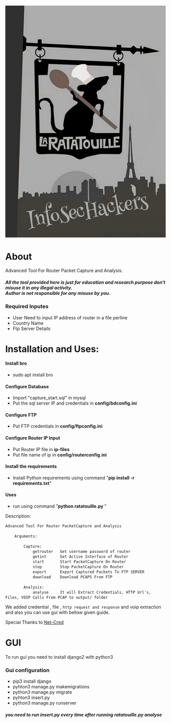 ![](/images/ratatouille.jpg)
# About

Advanced Tool For Router Packet Capture and Analysis.

<h5> All the tool provided here is just for education and research purpose don't misuse it in any illegal activity.<br>Author is not responsible for any misuse by you.</h5>

<h3> Required Inputes </h3>
<ul>
	<li>User Need to input IP address of router in a file perline </li>
	<li>Country Name </li>
	<li>Ftp Server Details</li>
</ul>

# Installation and Uses:

<h4> Install bro </h4>
<ul>
	<li>sudo apt install bro</li>
</ul>

<h4> Configure Database </h4>
<ul>
	<li>Import "capture_start.sql" in mysql</li>
	<li>Put the sql server IP and credentials in <b>config/bdconfig.ini</b></li>
</ul>
<h4> Configure FTP </h4>
<ul>
	<li>Put FTP credentials in <b>config/ftpconfig.ini</b> </li>
</ul>
<h4> Configure Router IP Input </h4>
<ul>
	<li>Put Router IP file in <b>ip-files</b> </li>
	<li>Put file name of ip in <b>config/routerconfig.ini</b> </li>
</ul>
<h4> Install the requirements </h4>
<ul>
	<li>Install Python requirements using command "<b>pip install -r requirements.txt</b>" </b> </li>
</ul>

<h4>Uses</h4>
<ul>
	<li>run using command "<b>python ratatouille.py </b>" </li>
</ul>

Description:

    Advanced Tool For Router PacketCapture and Analysis

        Arguments:
        
            Capture:
                getrouter   Get username password of router
                getint      Get Active Interface of Router
                start       Start PacketCapture On Router
                stop        Stop PacketCapture On Router
                export      Export Captured Packets To FTP SERVER
                download    Download PCAPS From FTP
                
            Analysis:
                analyse 	It will Extract Credentials, HTTP Url's, Files, VOIP Calls From PCAP to output/ folder 
		
We added credential , file , `http request and response` and voip extraction and also you can use gui with bellow given guide.

Special Thanks to [Net-Cred](https://github.com/DanMcInerney/net-creds)

# GUI

To run gui you need to install django2 with python3

<h3> Gui configuration </h3>
	<ul>
	<li> pip3 install django </li>
	<li> pyhton3 manage.py makemigrations </li>
	<li> python3 manage.py migrate </li>
	<li> pyhton3 insert.py</li>
	<li> python3 manage.py runserver </li>
	</ul>
<h5>you need to run <i>insert.py</i> every time after running <i> ratatouille.py analyse</i> </h5>
